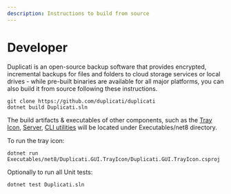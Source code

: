 ```yaml
---
description: Instructions to build from source
---
```


# Developer

Duplicati is an open-source backup software that provides encrypted, incremental backups for files and folders to cloud storage services or local drives - while pre-built binaries are available for all major platforms, you can also build it from source following these instructions.

```
git clone https://github.com/duplicati/duplicati
dotnet build Duplicati.sln
```

The build artifacts & executables of other components, such as the [Tray Icon](../duplicati-programs/trayicon.md), [Server](../duplicati-programs/server.md), [CLI utilities](../duplicati-programs/command-line-interface-cli-1/) will be located under Executables/net8 directory.

To run the tray icon:

```
dotnet run Executables/net8/Duplicati.GUI.TrayIcon/Duplicati.GUI.TrayIcon.csproj
```

Optionally to run all Unit tests:

```
dotnet test Duplicati.sln 
```
